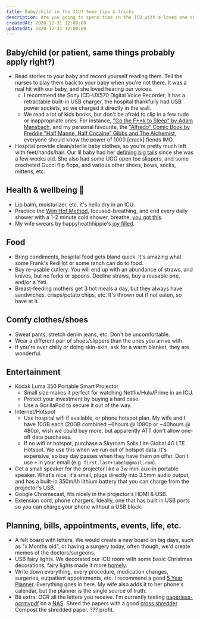 ```yaml
---
title: Baby/child in the ICU? Some tips & tricks
description: Are you going to spend time in the ICU with a loved one during a pandemic? Here are a few tips/tricks from my family's 6&frac12; month-ongoing stay in an ICU.
createdAt: 2020-12-31 12:00:00
updatedAt: 2020-12-31 12:00:00
---
```


<div class="container">
    <h2>Baby/child (or patient, same things probably apply right?)</h2>
    <ul>
        <li>Read stories to your baby and record yourself reading them. Tell the nurses to play them back to your baby when you're not there. It was a real hit with our baby, and she loved hearing our voices.
            <ul>
                <li>I recommend the Sony ICD-UX570 Digital Voice Recorder, it has a retractable built-in USB charger, the hospital thankfully had USB power sockets, so we charged it directly in the wall.</li>
                <li>We read a lot of kids books, but don't be afraid to slip in a few rude or inappropriate ones. For instance, <a href="https://en.wikipedia.org/wiki/Go_the_Fuck_to_Sleep">"Go the F**k to Sleep" by Adam Mansbach</a>, and my personal favourite, the <a href="https://www.alfredo.restaurant/products/670231-alfredo-1-comic-book">"Alfredo" Comic Book by Freddie "Half Manne, Half Cocaine" Gibbs and The Alchemist</a>, everyone should know the power of 1000 [crack] fiends IMO.</li>
            </ul>
        </li>
        <li>Hospital provide clean/sterile baby clothes, so you're pretty much left with feet/hands/hair. Our lil baby had her <a href="https://www.bonfire.com/store/sterling-strong/">defining pig tails</a> since she was a few weeks old. She also had some UGG open toe slippers, and some crocheted Gucci flip flops, and various other shoes, bows, socks, mittens, etc.</li>
    </ul>
    <h2>Health & wellbeing 🙏</h2>
    <ul>
        <li>Lip balm, moisturizer, etc. it's hella dry in an ICU.</li>
        <li>Practice the <a href="https://www.wimhofmethod.com/practice-the-method">Wim Hof Method</a>, focused-breathing, and end every daily shower with a 1-2 minute cold shower, breathe, <a href="https://knowyourmeme.com/memes/who-s-awesome-you-re-awesome-sos-groso-sabelo">you got this</a>.</li>
        <li>My wife swears by happyheathhippie's <a href="https://happyhealthyhippieco.com/collections/all/products/joy-filled">joy filled</a>.</li>
    </ul>
    <h2>Food</h2>
    <ul>
        <li>Bring condiments, hospital food gets bland quick. It's amazing what some Frank's RedHot or some ranch can do to food.</li>
        <li>Buy re-usable cutlery. You will end up with an abundance of straws, and knives, but no forks or spoons. Decline straws, buy a reusable one, and/or a Yeti.</li>
        <li>Breast-feeding mothers get 3 hot meals a day, but they always have sandwiches, crisps/potato chips, etc. It's thrown out if not eaten, so have at it.</li>
    </ul>
    <h2>Comfy clothes/shoes</h2>
    <ul>
        <li>Sweat pants, stretch denim jeans, etc. Don't be uncomfortable.</li>
        <li>Wear a different pair of shoes/slippers than the ones you arrive with.</li>
        <li>If you're ever chilly or doing skin-skin, ask for a warm blanket, they are wonderful.</li>
    </ul>
    <h2>Entertainment</h2>
    <ul>
        <li>Kodak Luma 350 Portable Smart Projector
            <ul>
                <li>Small size makes it perfect for watching Netflix/Hulu/Prime in an ICU.</li>
                <li>Protect your investment by buying a hard case.</li>
                <li>Use a GorillaPod to secure it out of the way.</li>
            </ul>
        </li>
        <li>Internet/Hotspot
            <ul>
                <li>Use hospital wifi if available, or phone hotspot plan. My wife and I have 10GB each (20GB combined ~6hours @ 1080p or ~40hours @ 480p), wish we could buy more, but apparently ATT don't allow one-off data purchases.</li>
                <li>If no wifi or hotspot, purchase a Skyroam Solis Lite Global 4G LTE Hotspot. We use this when we run out of hotspot data. It's expensive, so buy day passes when they have them on offer. Don't use <code>+</code> in your email (e.g. <code>first.last+label@gmail.com</code>).</li>
            </ul>
        </li>
        <li>Get a small speaker for the projector like a 3w mini aux-in portable speaker. What's nice, it's small, plugs directly into 3.5mm audio output, and has a built-in 350mAh lithium battery that you can charge from the projector's USB.</li>
        <li>Google Chromecast, fits nicely in the projector's HDMI & USB.</li>
        <li>Extension cord, phone chargers. Ideally, one that has built in USB ports so you can charge your phone without a USB block.</li>
    </ul>
    <h2>Planning, bills, appointments, events, life, etc.</h2>
    <ul>
        <li>A felt board with letters. We would create a new board on big days, such as "x Months old", or having a surgery today, often though, we'd create memes of the doctors/surgeons.</li>
        <li>USB fairy lights. We decorated our ICU room with some basic Christmas decorations, fairy lights made it more <a href="https://www.collinsdictionary.com/us/dictionary/english/homely">homely</a>.</li>
        <li>Write down everything, every procedure, medication changes, surgeries, outpatient appointments, etc. I recommend a good <a href="https://www.ataglance.com/p/planners-calendars/planners-appointment-books/monthly-planners/2021-2025-five-year-monthly-planner-black-large-702960521/">5 Year Planner</a>. Everything goes in here. My wife also adds it to her phone's calendar, but the planner is the single source of truth.</li>
        <li>Bit extra: OCR all the letters you receive. I'm currently testing <a href="https://github.com/adept/paperless-ocrmypdf">paperless-ocrmypdf</a> on a <a href="https://www.bhphotovideo.com/c/product/1570608-REG/synology_diskstation_ds720_2_bay_nas.html/">NAS</a>. Shred the papers with a good <a href="https://www.officedepot.com/a/products/647252/Aurora-12-Sheet-Cross-Cut-Shredder/">cross shredder</a>. Compost the shredded paper. ??? profit.</li>
    </ul>
</div>
